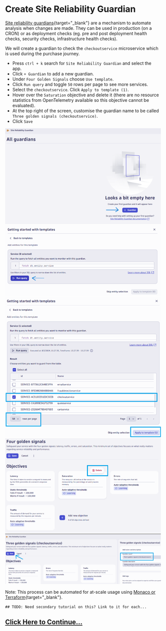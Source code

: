 # Create Site Reliability Guardian

[Site reliability guardians](https://docs.dynatrace.com/docs/platform-modules/automations/site-reliability-guardian){target="_blank"} are a mechanism to automate analysis when changes are made. They can be used in production (on a CRON) or as deployment checks (eg. pre and post deployment health checks, security checks, infrastructure health checks).

We will create a guardian to check the `checkoutservice` microservice which is used during the purchase journey.

* Press `ctrl + k` search for `Site Reliability Guardian` and select the app.
* Click `+ Guardian` to add a new guardian.
* Under `Four Golden Signals` choose `Use template`.
* Click `Run query` and toggle `50` rows per page to see more services.
* Select the `checkoutservice`. Click `Apply to template (1)`.
* Hover over the `Saturation` objective and delete it (there are no resource statistics from OpenTelemetry available so this objective cannot be evaluated).
* At the top right of the screen, customise the guardian name to be called `Three golden signals (checkoutservice)`.
* Click `Save`

![dynatrace site reliability guardian: screen 1](images/dt-srg-screen-1.png)
![dynatrace site reliability guardian: screen 2](images/dt-srg-screen-2.png)
![dynatrace site reliability guardian: screen 3](images/dt-srg-screen-3.png)
![dynatrace site reliability guardian: screen 4](images/dt-srg-screen-4.png)
![dynatrace site reliability guardian: screen 5](images/dt-srg-screen-5.png)

Note: This process can be automated for at-scale usage using [Monaco or Terraform](https://docs.dynatrace.com/docs/manage/configuration-as-code){target="_blank"}.

```
## TODO: Need secondary tutorial on this? Link to it for each...
```

## [Click Here to Continue...](automate-srg.md)